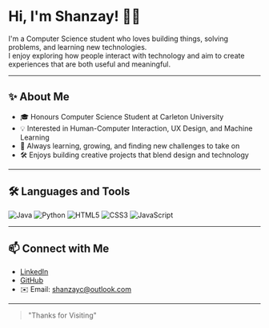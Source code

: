 # Hi, I'm Shanzay! 👩‍💻

I'm a Computer Science student who loves building things, solving problems, and learning new technologies.  
I enjoy exploring how people interact with technology and aim to create experiences that are both useful and meaningful.

---

## ✨ About Me
- 🎓 Honours Computer Science Student at Carleton University
- 💡 Interested in Human-Computer Interaction, UX Design, and Machine Learning
- 🌱 Always learning, growing, and finding new challenges to take on
- 🛠️ Enjoys building creative projects that blend design and technology

---

## 🛠️ Languages and Tools
<p align="left">
  <img src="https://img.shields.io/badge/Java-ED8B00?style=for-the-badge&logo=java&logoColor=white" alt="Java" />
  <img src="https://img.shields.io/badge/Python-3776AB?style=for-the-badge&logo=python&logoColor=white" alt="Python" />
  <img src="https://img.shields.io/badge/HTML5-E34F26?style=for-the-badge&logo=html5&logoColor=white" alt="HTML5" />
  <img src="https://img.shields.io/badge/CSS3-1572B6?style=for-the-badge&logo=css3&logoColor=white" alt="CSS3" />
  <img src="https://img.shields.io/badge/JavaScript-F7DF1E?style=for-the-badge&logo=javascript&logoColor=black" alt="JavaScript" />
</p>

---

## 📫 Connect with Me
- [LinkedIn](https://linkedin.com/in/shanzaychaudhry)
- [GitHub](https://github.com/shanzayc)
- ✉️ Email: shanzayc@outlook.com

---

> "Thanks for Visiting"
